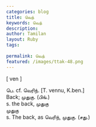 ```yaml
---
categories: blog
title: வெந்
keywords: வெந்
description: 
author: Tamilan
layout: Ruby
tags: 
 
permalink: வெந்
featured: /images/ttak-48.png
---
```

  
[ ven ]  
  
பெ. cf. வெரிந். [T. vennu, K.ben.]  
Back; முதுகு. (பிங்.)  
s. the back, முதுகு  
முதுகு  
s. The back, as வெரிந், முதுகு. (சது.)